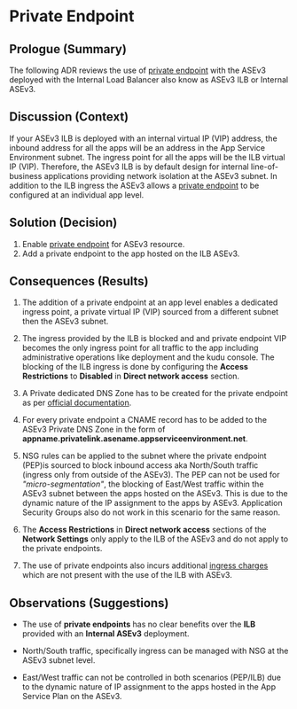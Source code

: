# Private Endpoint

## Prologue (Summary)

The following ADR reviews the use of [private endpoint](https://learn.microsoft.com/en-us/azure/app-service/environment/networking#private-endpoint) with the ASEv3 deployed with the Internal Load Balancer also know as ASEv3 ILB or Internal ASEv3.

## Discussion (Context)

If your ASEv3 ILB is deployed with an internal virtual IP (VIP) address, the inbound address for all the apps will be an address in the App Service Environment subnet. The ingress point for all the apps will be the ILB virtual IP (VIP).  Therefore, the ASEv3 ILB is by default design for internal line-of-business applications providing network isolation at the ASEv3 subnet.  In addition to the ILB ingress the ASEv3 allows a [private endpoint](https://learn.microsoft.com/en-us/azure/app-service/overview-private-endpoint) to be configured at an individual app level.

## Solution (Decision)

  1. Enable [private endpoint](https://learn.microsoft.com/en-us/azure/app-service/overview-private-endpoint#app-service-environment-v3-special-consideration) for ASEv3 resource.
  2. Add a private endpoint to the app hosted on the ILB ASEv3.

## Consequences (Results)

  1. The addition of a private endpoint at an app level enables a dedicated ingress point, a private virtual IP (VIP) sourced from a different subnet then the ASEv3 subnet.

  2. The ingress provided by the ILB is blocked and and private endpoint VIP becomes the only ingress point for all traffic to the app including administrative operations like deployment and the kudu console.  The blocking of the ILB ingress is done by configuring the **Access Restrictions** to **Disabled** in **Direct network access** section.

  3. A Private dedicated DNS Zone has to be created for the private endpoint as per [official documentation](https://learn.microsoft.com/en-us/azure/app-service/overview-private-endpoint#dns).

  4. For every private endpoint a CNAME record has to be added to the ASEv3 Private DNS Zone in the form of **appname.privatelink.asename.appserviceenvironment.net**.

  5. NSG rules can be applied to the subnet where the private endpoint (PEP)is sourced to block inbound access aka North/South traffic (ingress only from outside of the ASEv3).  The PEP can not be used for *"micro-segmentation"*, the blocking of East/West traffic within the ASEv3 subnet between the apps hosted on the ASEv3.  This is due to the dynamic nature of the IP assignment to the apps by ASEv3.  Application Security Groups also do not work in this scenario for the same reason.

  6. The **Access Restrictions** in **Direct network access** sections of the **Network Settings** only apply to the ILB of the ASEv3 and do not apply to the private endpoints.

  7. The use of private endpoints also incurs additional [ingress charges](https://azure.microsoft.com/en-us/pricing/details/private-link/) which are not present with the use of the ILB with ASEv3.

## Observations (Suggestions)

- The use of **private endpoints** has no clear benefits over the **ILB** provided with an **Internal ASEv3** deployment.

- North/South traffic, specifically ingress can be managed with NSG at the ASEv3 subnet level.

- East/West traffic can not be controlled in both scenarios (PEP/ILB) due to the dynamic nature of IP assignment to the apps hosted in the App Service Plan on the ASEv3.
